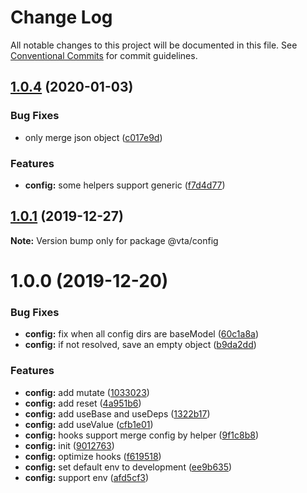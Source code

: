# Change Log

All notable changes to this project will be documented in this file.
See [Conventional Commits](https://conventionalcommits.org) for commit guidelines.

## [1.0.4](https://github.com/vta-js/vta/compare/v1.0.3...v1.0.4) (2020-01-03)

### Bug Fixes

- only merge json object ([c017e9d](https://github.com/vta-js/vta/commit/c017e9d))

### Features

- **config:** some helpers support generic ([f7d4d77](https://github.com/vta-js/vta/commit/f7d4d77))

## [1.0.1](https://github.com/vta-js/vta/compare/v1.0.0...v1.0.1) (2019-12-27)

**Note:** Version bump only for package @vta/config

# 1.0.0 (2019-12-20)

### Bug Fixes

- **config:** fix when all config dirs are baseModel ([60c1a8a](https://github.com/vta-js/vta/commit/60c1a8a))
- **config:** if not resolved, save an empty object ([b9da2dd](https://github.com/vta-js/vta/commit/b9da2dd))

### Features

- **config:** add mutate ([1033023](https://github.com/vta-js/vta/commit/1033023))
- **config:** add reset ([4a951b6](https://github.com/vta-js/vta/commit/4a951b6))
- **config:** add useBase and useDeps ([1322b17](https://github.com/vta-js/vta/commit/1322b17))
- **config:** add useValue ([cfb1e01](https://github.com/vta-js/vta/commit/cfb1e01))
- **config:** hooks support merge config by helper ([9f1c8b8](https://github.com/vta-js/vta/commit/9f1c8b8))
- **config:** init ([9012763](https://github.com/vta-js/vta/commit/9012763))
- **config:** optimize hooks ([f619518](https://github.com/vta-js/vta/commit/f619518))
- **config:** set default env to development ([ee9b635](https://github.com/vta-js/vta/commit/ee9b635))
- **config:** support env ([afd5cf3](https://github.com/vta-js/vta/commit/afd5cf3))
